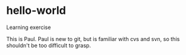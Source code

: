 # hello-world
Learning exercise

This is Paul.  Paul is new to git, but is familiar with cvs and svn, so this shouldn't be too difficult to grasp.
